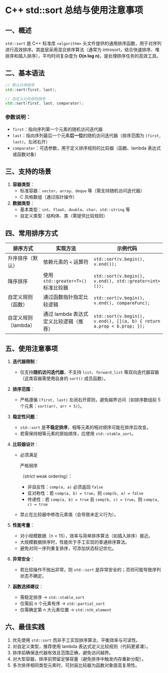 # C++ std::sort 总结与使用注意事项

## 一、概述

`std::sort` 是 C++ 标准库 `<algorithm>` 头文件提供的通用排序函数，用于对序列进行高效排序。其底层采用混合排序算法（通常为 introsort，结合快速排序、堆排序和插入排序），平均时间复杂度为 **O(n log n)**，是处理排序任务的高效工具。

## 二、基本语法

```cpp
// 默认升序排序
std::sort(first, last);

// 自定义比较规则排序
std::sort(first, last, comparator);
```

### 参数说明：

- `first`：指向序列第一个元素的随机访问迭代器
- `last`：指向序列最后一个元素**后一位**的随机访问迭代器（排序范围为 `[first, last)`，左闭右开）
- `comparator`：可选参数，用于定义排序规则的比较器（函数、lambda 表达式或函数对象）

## 三、支持的场景

1. **容器类型**：
   - 标准容器：`vector`、`array`、`deque` 等（需支持随机访问迭代器）
   - C 风格数组（通过指针操作）
2. **数据类型**：
   - 基本类型：`int`、`float`、`double`、`char`、`std::string` 等
   - 自定义类型：结构体、类（需提供比较规则）

## 四、常用排序方式

| 排序方式             | 实现方法                               | 示例代码                                                     |
| -------------------- | -------------------------------------- | ------------------------------------------------------------ |
| 升序排序（默认）     | 依赖元素的 `<` 运算符                  | `std::sort(v.begin(), v.end());`                             |
| 降序排序             | 使用 `std::greater<T>()` 标准比较器    | `std::sort(v.begin(), v.end(), std::greater<int>());`        |
| 自定义规则（函数）   | 通过函数指针指定比较逻辑               | `std::sort(v.begin(), v.end(), compareFunc);`                |
| 自定义规则（lambda） | 通过 lambda 表达式定义比较逻辑（推荐） | `std::sort(v.begin(), v.end(), [](a, b) { return a.prop < b.prop; });` |

## 五、使用注意事项

1. **迭代器限制**：

   - 仅支持**随机访问迭代器**，不支持 `list`、`forward_list` 等双向迭代器容器（这类容器需使用自身的 `sort()` 成员函数）。

2. **排序范围**：

   - 严格遵循 `[first, last)` 左闭右开原则，避免越界访问（如排序数组前 5 个元素：`sort(arr, arr + 5)`）。

3. **稳定性问题**：

   - `std::sort` 是**不稳定排序**，相等元素的相对顺序可能在排序后改变。
   - 若需保持相等元素的原始顺序，应使用 `std::stable_sort`。

4. **比较器设计**：

   - 必须满足

     严格弱序

     （strict weak ordering）：

     - 非自反性：`comp(a, a)` 必须返回 `false`
     - 反对称性：若 `comp(a, b) = true`，则 `comp(b, a) = false`
     - 传递性：若 `comp(a, b) = true` 且 `comp(b, c) = true`，则 `comp(a, c) = true`

   - 禁止在比较器中修改元素值（会导致未定义行为）。

5. **性能考量**：

   - 对小规模数据（n < 15），效率与简单排序算法（如插入排序）接近。
   - 大规模数据排序时，性能优于手工实现的普通排序算法。
   - 避免对同一序列重复排序，可添加状态标记优化。

6. **异常安全**：

   - 若比较操作不抛出异常，则 `std::sort` 是异常安全的；否则可能导致序列状态不确定。

7. **函数选择建议**：

   - 需稳定排序 → `std::stable_sort`
   - 仅需前 n 个元素有序 → `std::partial_sort`
   - 仅需确定第 n 大元素位置 → `std::nth_element`

## 六、最佳实践

1. 优先使用 `std::sort` 而非手工实现排序算法，平衡效率与可读性。
2. 对自定义类型，推荐使用 lambda 表达式定义比较规则（代码更紧凑）。
3. 排序前确保迭代器有效且范围正确，避免访问越界。
4. 对大型容器，排序前预留足够容量（避免排序中触发内存重新分配）。
5. 多次排序相同类型元素时，可封装比较器为函数对象提高复用性。